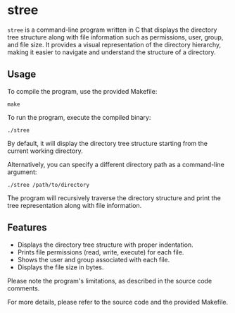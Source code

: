 # stree

`stree` is a command-line program written in C that displays the directory tree structure along with file information such as permissions, user, group, and file size. It provides a visual representation of the directory hierarchy, making it easier to navigate and understand the structure of a directory.

## Usage

To compile the program, use the provided Makefile:
```
make
```

To run the program, execute the compiled binary:
```
./stree
```
By default, it will display the directory tree structure starting from the current working directory.

Alternatively, you can specify a different directory path as a command-line argument:
```
./stree /path/to/directory
```
The program will recursively traverse the directory structure and print the tree representation along with file information.

## Features

- Displays the directory tree structure with proper indentation.
- Prints file permissions (read, write, execute) for each file.
- Shows the user and group associated with each file.
- Displays the file size in bytes.

Please note the program's limitations, as described in the source code comments.

For more details, please refer to the source code and the provided Makefile.

